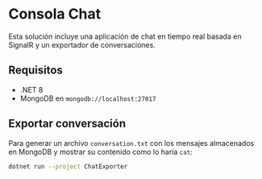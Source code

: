 # Consola Chat

Esta solución incluye una aplicación de chat en tiempo real basada en SignalR y un exportador de conversaciones.

## Requisitos
- .NET 8
- MongoDB en `mongodb://localhost:27017`

## Exportar conversación
Para generar un archivo `conversation.txt` con los mensajes almacenados en MongoDB y mostrar su contenido como lo haría `cat`:

```bash
dotnet run --project ChatExporter
```
